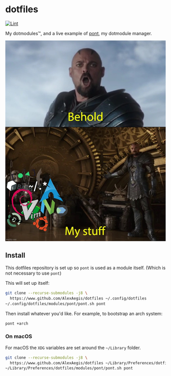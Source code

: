 # dotfiles

[![Lint](https://github.com/AlexAegis/dotfiles/workflows/Lint/badge.svg)](https://github.com/AlexAegis/dotfiles/actions?query=workflow%3ALint)

My dotmodules™, and a live example of
[pont](https://github.com/alexaegis/pont), my dotmodule manager.

[![my_stuff](./docs/images/behold_dotfiles.jpg)](./modules)

## Install

This dotfiles repository is set up so `pont` is used as a module itself.
(Which is not necessary to use `pont`)

This will set up itself:

```sh
git clone --recurse-submodules -j8 \
  https://www.github.com/AlexAegis/dotfiles ~/.config/dotfiles
~/.config/dotfiles/modules/pont/pont.sh pont
```

Then install whatever you'd like. For example, to bootstrap an arch system:

```sh
pont +arch
```

### On macOS

For macOS the `XDG` variables are set around the `~/Library` folder.

```sh
git clone --recurse-submodules -j8 \
  https://www.github.com/AlexAegis/dotfiles ~/Library/Preferences/dotfiles
~/Library/Preferences/dotfiles/modules/pont/pont.sh pont
```
